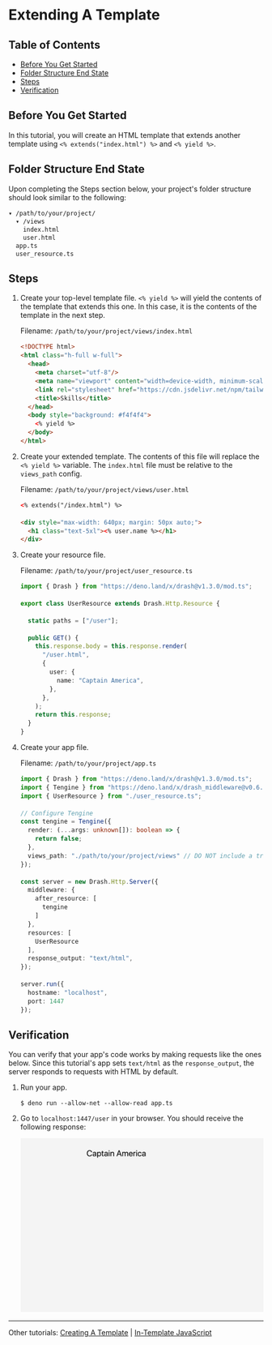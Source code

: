 # Extending A Template

## Table of Contents

* [Before You Get Started](#before-you-get-started)
* [Folder Structure End State](#folder-structure-end-state)
* [Steps](#steps)
* [Verification](#verification)

## Before You Get Started

In this tutorial, you will create an HTML template that extends another template using `<% extends("index.html") %>` and `<% yield %>`.

## Folder Structure End State

Upon completing the Steps section below, your project's folder structure should look similar to the following:

```
▾ /path/to/your/project/
  ▾ /views
    index.html
    user.html
  app.ts
  user_resource.ts
```

## Steps

1. Create your top-level template file. `<% yield %>` will yield the contents of the template that extends this one. In this case, it is the contents of the template in the next step.

    Filename: `/path/to/your/project/views/index.html`

    ```html
    <!DOCTYPE html>
    <html class="h-full w-full">
      <head>
        <meta charset="utf-8"/>
        <meta name="viewport" content="width=device-width, minimum-scale=1.0, user-scalable=no"/>
        <link rel="stylesheet" href="https://cdn.jsdelivr.net/npm/tailwindcss/dist/tailwind.min.css">
        <title>Skills</title>
      </head>
      <body style="background: #f4f4f4">
        <% yield %>
      </body>
    </html>
    ```

2. Create your extended template. The contents of this file will replace the `<% yield %>` variable. The `index.html` file must be relative to the `views_path` config.

    Filename: `/path/to/your/project/views/user.html`
    
    ```html
    <% extends("/index.html") %>

    <div style="max-width: 640px; margin: 50px auto;">
      <h1 class="text-5xl"><% user.name %></h1>
    </div>
    ```

3. Create your resource file.

    Filename: `/path/to/your/project/user_resource.ts`
    
    ```typescript
    import { Drash } from "https://deno.land/x/drash@v1.3.0/mod.ts";

    export class UserResource extends Drash.Http.Resource {

      static paths = ["/user"];

      public GET() {
        this.response.body = this.response.render(
          "/user.html",
          {
            user: {
              name: "Captain America",
            },
          },
        );
        return this.response;
      }
    }
    ```

4. Create your app file.

    Filename: `/path/to/your/project/app.ts`
    
    ```typescript
    import { Drash } from "https://deno.land/x/drash@v1.3.0/mod.ts";
    import { Tengine } from "https://deno.land/x/drash_middleware@v0.6.1/tengine/mod.ts";
    import { UserResource } from "./user_resource.ts";

    // Configure Tengine
    const tengine = Tengine({
      render: (...args: unknown[]): boolean => {
        return false;
      },
      views_path: "./path/to/your/project/views" // DO NOT include a trailing slash
    });

    const server = new Drash.Http.Server({
      middleware: {
        after_resource: [
          tengine
        ]
      },
      resources: [
        UserResource
      ],
      response_output: "text/html",
    });

    server.run({
      hostname: "localhost",
      port: 1447
    });
    ```

## Verification

You can verify that your app's code works by making requests like the ones below. Since this tutorial's app sets `text/html` as the `response_output`, the server responds to requests with HTML by default.

1. Run your app.

    ```shell
    $ deno run --allow-net --allow-read app.ts
    ```
    
2. Go to `localhost:1447/user` in your browser. You should receive the following response:

    ![Extending A Template](./img/extending_a_template.png)

---

Other tutorials: [Creating A Template](./creating_a_template.md) | [In-Template JavaScript](./in_template_javascript.md)
